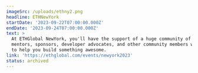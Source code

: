 ```yaml
---
imageSrc: /uploads/ethny2.png
headline: ETHNewYork
startDate: '2023-09-22T07:00:00.000Z'
endDate: '2023-09-24T07:00:00.000Z'
text: >
  At ETHGlobal NewYork, you'll have the support of a huge community of experts,
  mentors, sponsors, developer advocates, and other community members who want
  to help you build something awesome.
link: 'https://ethglobal.com/events/newyork2023'
status: archived
---
```






